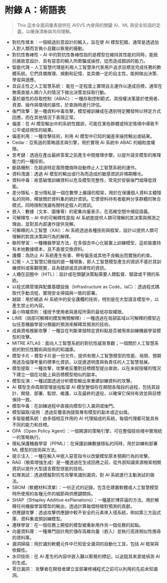 # 附錄 A：術語表

>This 這本全面詞彙表提供在 AISVS 內使用的關鍵 AI、ML 與安全術語的定義，以確保清晰與共同理解。

* 對抗性樣本：一個經過刻意設計的輸入，旨在使 AI 模型犯錯，通常是透過加入對人類而言微小且難以察覺的擾動。
  ​
* 對抗性魯棒性 – AI 中的對抗性魯棒性指的是模型在維持其性能的同時，能抵抗被故意設計、具有惡意的輸入所欺騙或操控，從而造成錯誤的能力。
  ​
* 智能代理 – 人工智慧代理是利用人工智慧來代表用戶追求目標並完成任務的軟體系統。它們具備推理、規劃和記憶，並具備一定的自主性，能夠做出決策、學習與適應。
  ​
* 具自主性之人工智慧系統： 能在一定程度上實現自主運作以達成目標，通常在無需直接人類介入的情況下做出決策並採取行動。
  ​
* 基於屬性的存取控制（ABAC）：一種存取控制範式，其授權決策基於使用者、資源、操作與環境的屬性，於查詢時進行評估。
  ​
* 後門攻擊：是一種資料中毒攻擊，模型被訓練成在遇到特定觸發時以特定方式回應，而在其他情況下表現正常。
  ​
* 偏差：在 AI 模型輸出中的系統性錯誤，可能在某些群體或特定情境中導致不公平或歧視性的結果。
  ​
* 偏差利用：一種攻擊技術，利用 AI 模型中已知的偏差來操控輸出或結果。
  ​
* Cedar：亞馬遜的策略語言與引擎，用於實現 AI 系統中 ABAC 的細粒度權限。
  ​
* 思考鏈：透過在產出最終答案之前產生中間推理步驟，以提升語言模型的推理能力的一種技術。
  ​
* 斷路機制：在超過特定風險閾值時自動停止人工智慧系統的運作。
  ​
* 資料洩漏：透過 AI 模型的輸出或行為而造成的敏感資訊非預期曝光。
  ​
* 資料中毒：故意破壞訓練資料以危及模型完整性，常見於安裝後門或降低效能。
  ​
* 差分隱私 – 差分隱私是一個在數學上嚴謹的框架，用於在保護個人資料主體隱私的同時，釋放關於資料集的統計資訊。它使資料持有者能夠分享群體的聚合模式，同時限制洩漏有關特定個人的資訊。
  ​
* 嵌入：數據（文本、圖像等）的密集向量表示，在高維空間中捕捉語義。
  ​
* 可解釋性 – AI 中的可解釋性是指 AI 系統能提供人類可理解的其決策與預測之理由，並對其內部運作提供見解。
  ​
* 可解釋的人工智慧（XAI）：AI 系統透過各種技術與框架，設計以提供人類可理解的對其決策與行為的解釋。
  ​
* 聯邦學習：一種機器學習方法，在多個去中心化裝置上訓練模型，這些裝置持有本地數據樣本，且不直接交換資料。
  ​
* 護欄：為防止 AI 系統產生有害、帶有偏見或其他不良輸出而實施的約束。
  ​
* 幻覺 – 人工智慧幻覺指的是一種現象，即人工智慧模型產生的資訊不基於其訓練資料或客觀現實，且為錯誤或具誤導性的資訊。
  ​
* 人機在迴圈中（HITL）：設計成在關鍵決策點需要人類監督、驗證或干預的系統。
  ​
* 以程式碼管理與配置基礎設施（Infrastructure as Code，IaC）：透過程式碼取代手動流程，實現安全掃描與一致的部署。
  ​
* 越獄：用於繞過 AI 系統中的安全護欄的技術，特別是在大型語言模型中，以產生禁止的內容。
  ​
* 最小特權原則：僅授予使用者與進程所需的最低存取權限。
  ​
* LIME（局部可解釋的模型無關解釋）: 一種透過在局部區域以可解釋的模型近似任意機器學習分類器的預測來解釋其預測的技術。
  ​
* 成員資格推斷攻擊：一種旨在判斷某個特定資料點是否被用來訓練機器學習模型的攻擊。
  ​
* MITRE ATLAS：面向人工智慧系統的對抗性威脅景觀；一個關於人工智慧系統的對抗性戰術與技術的知識庫。
  ​
* 模型卡片 – 模型卡片是一份文件，提供有關人工智慧模型的性能、局限、預期用途及倫理考量的標準化資訊，以促進透明度與負責任的人工智慧發展。
  ​
* 模型提取：一種攻擊，攻擊者反覆對目標模型提出查詢，以在未經授權的情況下建立一個在功能上與目標模型相似的副本。
  ​
* 模型反演：一種試圖透過分析模型輸出來重建訓練資料的攻擊。
  ​
* AI 模型生命周期管理是指監督 AI 模型整個存在期間各階段的過程，包括其設計、開發、部署、監控、維護，以及最終的退役，以確保它保持有效並與目標保持一致。
  ​
* 模型中毒：在訓練過程中直接向模型引入漏洞或後門。
  ​
* 模型竊取/盜用：透過反覆查詢提取專有模型的副本或近似值。
  ​
* 多智能體系統：由多個相互作用的 AI 代理組成的系統，每個代理都可能具有不同的能力和目標。
  ​
* OPA（Open Policy Agent）：一個開源的策略引擎，可在整個技術棧中實現統一的策略執行。
  ​
* 隱私保護機器學習（PPML）：在保護訓練數據隱私的同時，用於訓練和部署 ML 模型的技術與方法。
  ​
* 提示注入：一種在輸入中嵌入惡意指令以改變模型原本預期行為的攻擊。
  ​
* RAG（檢索增強生成）是一種透過在生成回應之前，從外部知識來源檢索相關資訊以提升大型語言模型效能的技術。
  ​
* 紅隊測試：透過模擬對抗性攻擊來識別漏洞，對 AI 系統進行主動測試的做法。
  ​
* SBOM（軟體材料清單）：一份正式的記錄，包含在建置軟體或人工智慧模型時所使用的各種元件的細節與供應鏈關係。
  ​
* SHAP（SHapley Additive exPlanations）：一種基於博弈論的方法，用於解釋任何機器學習模型的輸出，透過計算每個特徵對預測的貢獻。
  ​
* 供應鏈攻擊：透過攻擊供應鏈中較不安全的元素來入侵系統，例如第三方函式庫、資料集或預訓練模型。
  ​
* 遷移學習：在一個任務上開發的模型被重新用作另一個任務的起點。
  ​
* 向量資料庫：一種專門設計用於儲存高維向量（嵌入）並執行高效相似性搜尋的資料庫。
  ​
* 漏洞掃描：用於識別軟體元件中已知安全漏洞的自動化工具，包括 AI 框架與依賴性。
  ​
* 水印技術：在 AI 產生的內容中嵌入難以察覺的標記，以追蹤其來源或偵測 AI 的生成。
  ​
* 零日漏洞： 攻擊者在開發者建立並部署修補程式之前可以利用的先前未知漏洞。

